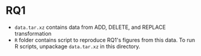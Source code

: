 # RQ1

 * `data.tar.xz` contains data from ADD, DELETE, and REPLACE transformation
 * `R` folder contains script to reproduce RQ1's figures from this data. To run R scripts, unpackage `data.tar.xz` in this directory.
